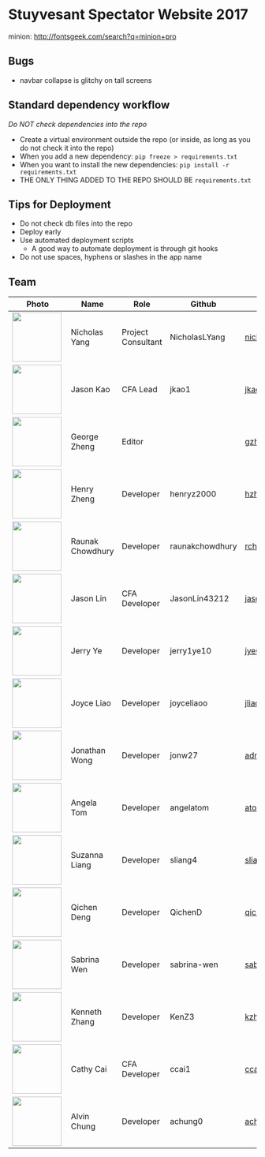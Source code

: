 # Stuyvesant Spectator Website 2017

minion: http://fontsgeek.com/search?q=minion+pro
## Bugs
- navbar collapse is glitchy on tall screens
## Standard dependency workflow
*Do NOT check dependencies into the repo*
- Create a virtual environment outside the repo (or inside, as long as you
do not check it into the repo)
- When you add a new dependency:
  `pip freeze > requirements.txt`
- When you want to install the new dependencies:
  `pip install -r requirements.txt`
- THE ONLY THING ADDED TO THE REPO SHOULD BE `requirements.txt`


## Tips for Deployment

- Do not check db files into the repo
- Deploy early
- Use automated deployment scripts
  - A good way to automate deployment is through git hooks
- Do not use spaces, hyphens or slashes in the app name

## Team

| Photo |  Name  |  Role  | Github  |  Email  |
|-------|--------|--------|---------|---------------|
| <img src="http://nicholasyang.com/images/Headshot.jpg" align="left" height="100" > | Nicholas Yang | Project Consultant | NicholasLYang | nick@nicholasyang.com |
| <img src="https://i.imgur.com/Gyat6Ts.png" align="left" height="100" > | Jason Kao | CFA Lead | jkao1 |  jkao1@stuy.edu |
| <img src="https://ih1.redbubble.net/image.265404657.9078/flat,800x800,075,f.u1.jpg" align="left" height="100" > | George Zheng | Editor | |  gzheng3@stuy.edu  |
| <img src="https://scontent-atl3-1.xx.fbcdn.net/v/t1.0-9/12308272_1173580929338001_7544449936608883692_n.jpg?oh=7c97f7287fb2e8a6836cf9fb61a70174&oe=59C9EE27" align="left" height="100" > | Henry Zheng | Developer | henryz2000 | hzheng3@stuy.edu |
| <img src="https://scontent-lga3-1.xx.fbcdn.net/v/t1.0-9/12932566_743144365821892_1371702610685774858_n.jpg?oh=11c911a41fe09c2eae160004dddaf995&oe=59A078EF" align="left" height="100" > | Raunak Chowdhury | Developer | raunakchowdhury | rchowdhury5@stuy.edu |
| <img src="https://scontent-lax3-1.xx.fbcdn.net/v/t1.0-0/p206x206/17903692_785938064910478_3786230932291906266_n.jpg?oh=5ba0babb20909609ec5241b5d7ee7193&oe=59A1E181" align="left" height="100" > | Jason Lin | CFA Developer | JasonLin43212 | jasonlin43212@gmail.com |
| <img src="http://gazettereview.com/wp-content/uploads/2016/03/facebook-avatar.jpg" align="left" height="100" > | Jerry Ye | Developer | jerry1ye10 | jye6@stuy.edu | |
| <img src="https://scontent-lga3-1.xx.fbcdn.net/v/t1.0-9/16831085_649694105210308_4808979255089774176_n.jpg?oh=d5cc014852fb07a3bb7fc8eec4979339&oe=59E8BAEF" align="left" height="100" > | Joyce Liao | Developer | joyceliaoo | jliao@stuy.edu |
| <img src="http://hw-img.datpiff.com/mbf37a1b/Nile_I_Dont_Exist_demo-front.jpg" align="left" height="100" > | Jonathan Wong | Developer | jonw27 | admin@stuy.tech
| <img src="http://www.free-avatars.com/data/media/82/landscape_avatar_0019.jpg" align="left" height="100" >| Angela Tom | Developer | angelatom | atom@stuy.edu |
| <img src="http://food.fnr.sndimg.com/content/dam/images/food/fullset/2013/9/12/1/FN_Picky-Eaters-Chicken-Nuggets_s4x3.jpg.rend.hgtvcom.406.305.jpeg" align="left" height="100" >| Suzanna Liang | Developer | sliang4 | sliang4@stuy.edu |
| <img src="https://avatars1.githubusercontent.com/u/27791964?v=3&u=905f8b972dc170061fbe11b2fe5e922c4f501f27&s=400" align="left" height="100" >| Qichen Deng | Developer | QichenD | qichendeng@stuy.edu |
| <img src="https://uproxx.files.wordpress.com/2017/05/mocking-spongebob.jpg?quality=100&w=650" align="left" height="100" >| Sabrina Wen | Developer | sabrina-wen | sabrinawn253@gmail.com |
| <img src="https://i.imgur.com/wfQYBT9.png" align="left" height="100" > | Kenneth Zhang | Developer | KenZ3 | kzhang8@stuy.edu |
| <img src="https://s-media-cache-ak0.pinimg.com/736x/9d/31/e0/9d31e0c2442c02b1dac172285ad61afc.jpg" align="left" height="100" > | Cathy Cai | CFA Developer | ccai1 | ccai1@stuy.edu |
| <img src="http://1.bp.blogspot.com/-2cl0a37VYPY/Vova8h-D_NI/AAAAAAAAAeY/CPr_Ivr7fpU/s1600/curti.png" align="left" height="100" > | Alvin Chung | Developer | achung0 | achung00@stuy.edu |  
